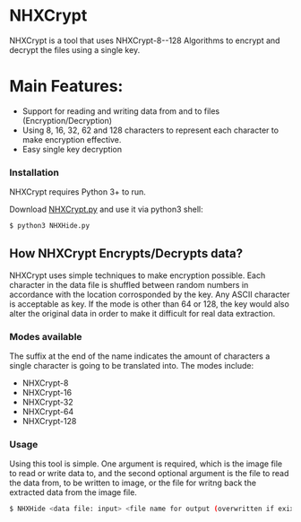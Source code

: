 # NHXCrypt
NHXCrypt is a tool that uses NHXCrypt-8--128 Algorithms to encrypt and decrypt the files using a single key.

  
# Main Features:

  - Support for reading and writing data from and to files (Encryption/Decryption)
  - Using 8, 16, 32, 62 and 128 characters to represent each character to make encryption effective.
  - Easy single key decryption

### Installation

NHXCrypt requires Python 3+ to run.

Download [NHXCrypt.py] and use it via python3 shell:

```sh
$ python3 NHXHide.py
```
## How NHXCrypt Encrypts/Decrypts data?

 NHXCrypt uses simple techniques to make encryption possible. Each character in the data file is shuffled between random numbers in accordance with the location corrosponded by the key. Any ASCII character is acceptable as key. If the mode is other than 64 or 128, the key would also alter the original data in order to make it difficult for real data extraction.

### Modes available

The suffix at the end of the name indicates the amount of characters a single character is going to be translated into. The modes include:

* NHXCrypt-8
* NHXCrypt-16
* NHXCrypt-32
* NHXCrypt-64
* NHXCrypt-128

### Usage

Using this tool is simple. One argument is required, which is the image file to read or write data to, and the second optional argument is the file to read the data from, to be written to image, or the file for writng back the extracted data from the image file.

```sh
$ NHXHide <data file: input> <file name for output (overwritten if exixts)>
```

[NHXCrypt.py]: <https://github.com/chmuhammadsohaib/NHXCrypt/NHXCrypt.py>
